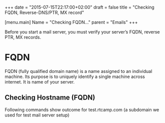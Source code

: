 +++
date = "2015-07-15T22:17:00+02:00"
draft = false
title = "Checking FQDN, Reverse-DNS/PTR, MX record"

[menu.main]
Name = "Checking FQDN..."
parent = "Emails"
+++


Before you start a mail server, you must verify your server’s FQDN, reverse PTR, MX records.

# FQDN

FQDN (fully qualified domain name) is a name assigned to an individual machine. Its purpose is to uniquely identify a single machine across internet. It is name of your server.

## Checking Hostname (FQDN)

Following commands show outcome for test.rtcamp.com (a subdomain we used for test mail server setup)